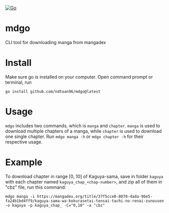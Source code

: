 [![Go](https://github.com/ndtoan96/mdgo/actions/workflows/go.yml/badge.svg)](https://github.com/ndtoan96/mdgo/actions/workflows/go.yml)
# mdgo
CLI tool for downloading manga from mangadex

# Install
Make sure go is installed on your computer. Open command prompt or terminal, run
```
go install github.com/ndtoan96/mdgo@latest
```

# Usage
`mdgo` includes two commands, which is `manga` and `chapter`. `manga` is used to download multiple chapters of a manga, while `chapter` is used to download one single chapter.
Run `mdgo manga -h` or `mdgo chapter -h` for their respective usage.

# Example
To download chapter in range [0, 10] of Kaguya-sama, save in folder `kaguya` with each chapter named `kaguya_chap_<chap-number>`, and zip all of them in "cbz" file, run this command:
```
mdgo manga -i https://mangadex.org/title/37f5cce0-8070-4ada-96e5-fa24b1bd4ff9/kaguya-sama-wa-kokurasetai-tensai-tachi-no-renai-zunousen -o kaguya -p kaguya_chap_ -C="0,10" -a "cbz"
```
